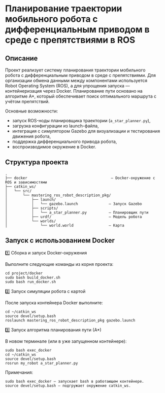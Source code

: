 # Планирование траектории мобильного робота с дифференциальным приводом в среде с препятствиями в ROS

## Описание

Проект реализует систему планирования траектории мобильного робота с дифференциальным приводом в среде с препятствиями.
Для организации обмена данными между компонентами используется Robot Operating System (ROS), а для упрощения запуска — контейнеризация через Docker.
Планирование пути основано на алгоритме А*, который обеспечивает поиск оптимального маршрута с учётом препятствий.

Основные возможности:
- запуск ROS-ноды планировщика траектории (`a_star_planner.py`),
- загрузка конфигурации из launch-файла,
- интеграция с симулятором Gazebo для визуализации и тестирования движения робота,
- поддержка дифференциального привода робота,
- воспроизводимое окружение в Docker.

## Структура проекта

```
.
├── docker                                      – Docker-окружение с ROS и зависимостями
├── catkin_ws/
│   └── src/
│       └── mastering_ros_robot_description_pkg/
│           ├── launch/
│           │   └── gazebo.launch              – Запуск Gazebo
│           ├── scripts/
│           │   └── a_star_planner.py          – Планировщик пути
│           ├── urdf/                          – Модель робота
│           └── worlds/
│               └── world.world                – Карта
```
## Запуск с использованием Docker

1️⃣ Сборка и запуск Docker-окружения

Выполните следующие команды из корня проекта:
```
cd project/docker
sudo bash build_docker.sh
sudo bash run_docker.sh
```
2️⃣ Запуск симуляции робота с картой

После запуска контейнера Docker выполните:
```
cd ~/catkin_ws
source devel/setup.bash
roslaunch mastering_ros_robot_description_pkg gazebo.launch
```
3️⃣ Запуск алгоритма планирования пути (А*)

В новом терминале (или в уже запущенном контейнере):
```
sudo bash exec_docker
cd ~/catkin_ws
source devel/setup.bash
rosrun my_robot a_star_planner.py
```
Примечания:

    sudo bash exec_docker — запускает bash в работающем контейнере.
    source devel/setup.bash — подгружает окружение catkin_ws.


